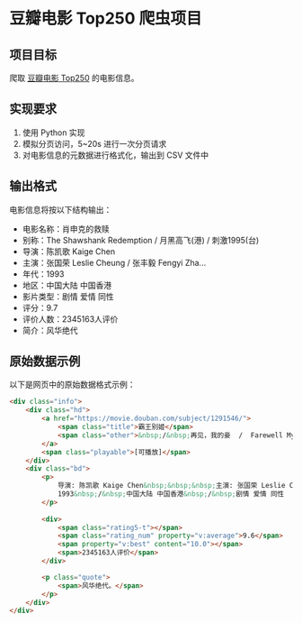 # 豆瓣电影 Top250 爬虫项目

## 项目目标
爬取 [豆瓣电影 Top250](https://movie.douban.com/top250) 的电影信息。

## 实现要求
1. 使用 Python 实现
2. 模拟分页访问，5~20s 进行一次分页请求
3. 对电影信息的元数据进行格式化，输出到 CSV 文件中

## 输出格式
电影信息将按以下结构输出：

- 电影名称：肖申克的救赎
- 别称：The Shawshank Redemption / 月黑高飞(港) / 刺激1995(台)
- 导演：陈凯歌 Kaige Chen
- 主演：张国荣 Leslie Cheung / 张丰毅 Fengyi Zha...
- 年代：1993
- 地区：中国大陆 中国香港
- 影片类型：剧情 爱情 同性
- 评分：9.7
- 评价人数：2345163人评价
- 简介：风华绝代

## 原始数据示例
以下是网页中的原始数据格式示例：

```html
<div class="info">
    <div class="hd">
        <a href="https://movie.douban.com/subject/1291546/">
            <span class="title">霸王别姬</span>
            <span class="other">&nbsp;/&nbsp;再见，我的妾  /  Farewell My Concubine</span>
        </a>
        <span class="playable">[可播放]</span>
    </div>
    <div class="bd">
        <p>
            导演: 陈凯歌 Kaige Chen&nbsp;&nbsp;&nbsp;主演: 张国荣 Leslie Cheung / 张丰毅 Fengyi Zha...<br>
            1993&nbsp;/&nbsp;中国大陆 中国香港&nbsp;/&nbsp;剧情 爱情 同性
        </p>
        
        <div>
            <span class="rating5-t"></span>
            <span class="rating_num" property="v:average">9.6</span>
            <span property="v:best" content="10.0"></span>
            <span>2345163人评价</span>
        </div>

        <p class="quote">
            <span>风华绝代。</span>
        </p>
    </div>
</div>